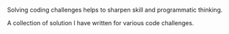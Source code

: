 Solving coding challenges helps to sharpen skill and programmatic thinking.

A collection of solution I have written for various code challenges. 
